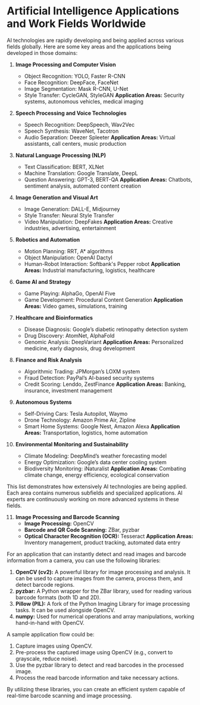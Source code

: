 # **Artificial Intelligence Applications and Work Fields Worldwide**

AI technologies are rapidly developing and being applied across various fields globally. Here are some key areas and the applications being developed in those domains:

1. **Image Processing and Computer Vision**

   - Object Recognition: YOLO, Faster R-CNN
   - Face Recognition: DeepFace, FaceNet
   - Image Segmentation: Mask R-CNN, U-Net
   - Style Transfer: CycleGAN, StyleGAN
     **Application Areas:** Security systems, autonomous vehicles, medical imaging
2. **Speech Processing and Voice Technologies**

   - Speech Recognition: DeepSpeech, Wav2Vec
   - Speech Synthesis: WaveNet, Tacotron
   - Audio Separation: Deezer Spleeter
     **Application Areas:** Virtual assistants, call centers, music production
3. **Natural Language Processing (NLP)**

   - Text Classification: BERT, XLNet
   - Machine Translation: Google Translate, DeepL
   - Question Answering: GPT-3, BERT-QA
     **Application Areas:** Chatbots, sentiment analysis, automated content creation
4. **Image Generation and Visual Art**

   - Image Generation: DALL-E, Midjourney
   - Style Transfer: Neural Style Transfer
   - Video Manipulation: DeepFakes
     **Application Areas:** Creative industries, advertising, entertainment
5. **Robotics and Automation**

   - Motion Planning: RRT, A* algorithms
   - Object Manipulation: OpenAI Dactyl
   - Human-Robot Interaction: Softbank's Pepper robot
     **Application Areas:** Industrial manufacturing, logistics, healthcare
6. **Game AI and Strategy**

   - Game Playing: AlphaGo, OpenAI Five
   - Game Development: Procedural Content Generation
     **Application Areas:** Video games, simulations, training
7. **Healthcare and Bioinformatics**

   - Disease Diagnosis: Google’s diabetic retinopathy detection system
   - Drug Discovery: AtomNet, AlphaFold
   - Genomic Analysis: DeepVariant
     **Application Areas:** Personalized medicine, early diagnosis, drug development
8. **Finance and Risk Analysis**

   - Algorithmic Trading: JPMorgan’s LOXM system
   - Fraud Detection: PayPal’s AI-based security systems
   - Credit Scoring: Lenddo, ZestFinance
     **Application Areas:** Banking, insurance, investment management
9. **Autonomous Systems**

   - Self-Driving Cars: Tesla Autopilot, Waymo
   - Drone Technology: Amazon Prime Air, Zipline
   - Smart Home Systems: Google Nest, Amazon Alexa
     **Application Areas:** Transportation, logistics, home automation
10. **Environmental Monitoring and Sustainability**

    - Climate Modeling: DeepMind’s weather forecasting model
    - Energy Optimization: Google’s data center cooling system
    - Biodiversity Monitoring: iNaturalist
      **Application Areas:** Combating climate change, energy efficiency, ecological conservation

This list demonstrates how extensively AI technologies are being applied. Each area contains numerous subfields and specialized applications. AI experts are continuously working on more advanced systems in these fields.

11. **Image Processing and Barcode Scanning**
    - **Image Processing:** OpenCV
    - **Barcode and QR Code Scanning:** ZBar, pyzbar
    - **Optical Character Recognition (OCR):** Tesseract
      **Application Areas:** Inventory management, product tracking, automated data entry

For an application that can instantly detect and read images and barcode information from a camera, you can use the following libraries:

1. **OpenCV (cv2):** A powerful library for image processing and analysis. It can be used to capture images from the camera, process them, and detect barcode regions.
2. **pyzbar:** A Python wrapper for the ZBar library, used for reading various barcode formats (both 1D and 2D).
3. **Pillow (PIL):** A fork of the Python Imaging Library for image processing tasks. It can be used alongside OpenCV.
4. **numpy:** Used for numerical operations and array manipulations, working hand-in-hand with OpenCV.

A sample application flow could be:

1. Capture images using OpenCV.
2. Pre-process the captured image using OpenCV (e.g., convert to grayscale, reduce noise).
3. Use the pyzbar library to detect and read barcodes in the processed image.
4. Process the read barcode information and take necessary actions.

By utilizing these libraries, you can create an efficient system capable of real-time barcode scanning and image processing.
